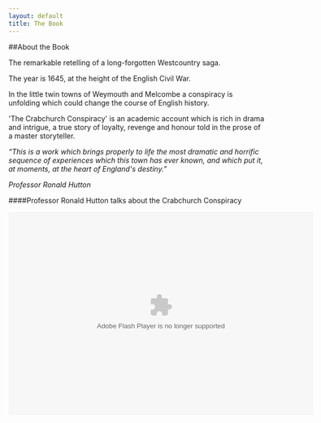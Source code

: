 ```yaml
---
layout: default
title: The Book
---
```


##About the Book

The remarkable retelling of a long-forgotten Westcountry saga.

The year is 1645, at the height of the English Civil War.

In the little twin towns of Weymouth and Melcombe a conspiracy is unfolding which could change the course of English history.

'The Crabchurch Conspiracy' is an academic account which is rich in drama and intrigue, a true story of loyalty, revenge and honour told in the prose of a master storyteller.
 
_“This is a work which brings properly to life the most dramatic and horrific sequence of experiences which this town has ever known, and which put it, at  moments, at the heart of England's destiny.”_

_Professor Ronald Hutton_

####Professor Ronald Hutton talks about the Crabchurch Conspiracy

<object width="600" height="400">
  <param name="movie"
         value="https://www.youtube.com/v/xX_k7YbQ-wo?version=3"></param>
  <param name="allowScriptAccess" value="always"></param>
  <embed src="https://www.youtube.com/watch?v=vnOUZN5Wsn4"
         type="application/x-shockwave-flash"
         allowscriptaccess="always"
         width="600" height="400"></embed>
</object>


